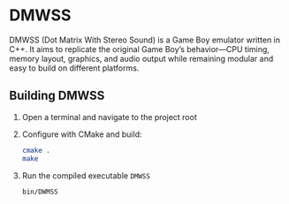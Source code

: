 # DMWSS

DMWSS (Dot Matrix With Stereo Sound) is a Game Boy emulator written in C++. It aims to replicate the original Game Boy’s behavior—CPU timing, memory layout, graphics, and audio output while remaining modular and easy to build on different platforms.


## Building DMWSS

1. Open a terminal and navigate to the project root 

2. Configure with CMake and build:

   ```bash
   cmake .
   make
   ```
3. Run the compiled executable `DMWSS`

    ```bash
    bin/DWMSS
    ```
